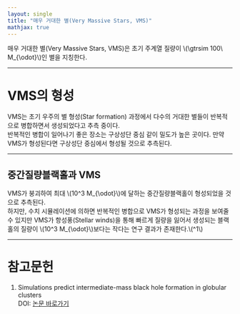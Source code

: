 ```yaml
---
layout: single
title: "매우 거대한 별(Very Massive Stars, VMS)"
mathjax: true
---   
```


매우 거대한 별(Very Massive Stars, VMS)은 초기 주계열 질량이 \\(\gtrsim 100\ M_{\odot}\\)인 별을 지칭한다. 
<br>

---

# VMS의 형성
VMS는 초기 우주의 별 형성(Star formation) 과정에서 다수의 거대한 별들이 반복적으로 병합하면서 생성되었다고 추측 중이다.
<br>
반복적인 병합이 일어나기 좋은 장소는 구상성단 중심 같이 밀도가 높은 곳이다. 만약 VMS가 형성된다면 구상성단 중심에서 형성될 것으로 추측된다. 

---
## 중간질량블랙홀과 VMS
VMS가 붕괴하여 최대 \\(10^3 M_{\odot}\\)에 달하는 중간질량블랙홀이 형성되었을 것으로 추측된다. 
<br>
하지만, 수치 시뮬레이션에 의하면 반복적인 병합으로 VMS가 형성되는 과정을 보여줄 수 있지만 VMS가 항성풍(Stellar winds)을 통해 빠르게 질량을 잃어서 생성되는 블랙홀의 질량이 \\(10^3 M_{\odot}\\)보다는 작다는 연구 결과가 존재한다.\\(^1\\)

---
# 참고문헌
1. Simulations predict intermediate-mass black hole  formation in globular clusters <br>
DOI: [논문 바로가기](https://arxiv.org/abs/2406.06772)
